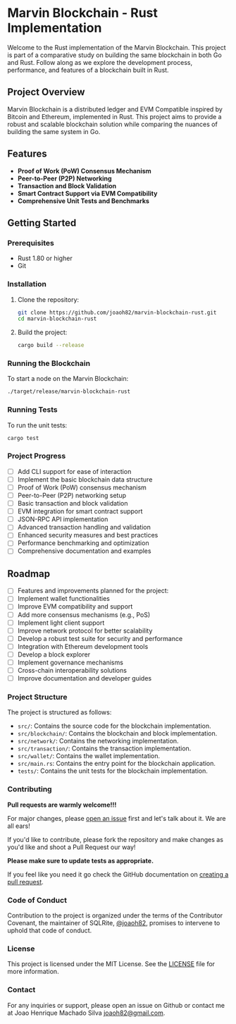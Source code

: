 # Marvin Blockchain - Rust Implementation
Welcome to the Rust implementation of the Marvin Blockchain. This project is part of a comparative study on building the same blockchain in both Go and Rust. Follow along as we explore the development process, performance, and features of a blockchain built in Rust.

## Project Overview

Marvin Blockchain is a distributed ledger and EVM Compatible inspired by Bitcoin and Ethereum, implemented in Rust. This project aims to provide a robust and scalable blockchain solution while comparing the nuances of building the same system in Go.

## Features

- **Proof of Work (PoW) Consensus Mechanism**
- **Peer-to-Peer (P2P) Networking**
- **Transaction and Block Validation**
- **Smart Contract Support via EVM Compatibility**
- **Comprehensive Unit Tests and Benchmarks**

## Getting Started

### Prerequisites

- Rust 1.80 or higher
- Git

### Installation

1. Clone the repository:
    ```sh
    git clone https://github.com/joaoh82/marvin-blockchain-rust.git
    cd marvin-blockchain-rust
    ```

2. Build the project:
    ```sh
    cargo build --release
    ```

### Running the Blockchain
To start a node on the Marvin Blockchain:
```sh
./target/release/marvin-blockchain-rust
```

### Running Tests
To run the unit tests:
```sh
cargo test
```

### Project Progress
- [ ] Add CLI support for ease of interaction
- [ ] Implement the basic blockchain data structure
- [ ] Proof of Work (PoW) consensus mechanism
- [ ] Peer-to-Peer (P2P) networking setup
- [ ] Basic transaction and block validation
- [ ] EVM integration for smart contract support
- [ ] JSON-RPC API implementation
- [ ] Advanced transaction handling and validation
- [ ] Enhanced security measures and best practices
- [ ] Performance benchmarking and optimization
- [ ] Comprehensive documentation and examples

## Roadmap
- [ ] Features and improvements planned for the project:
- [ ] Implement wallet functionalities
- [ ] Improve EVM compatibility and support
- [ ] Add more consensus mechanisms (e.g., PoS)
- [ ] Implement light client support
- [ ] Improve network protocol for better scalability
- [ ] Develop a robust test suite for security and performance
- [ ] Integration with Ethereum development tools
- [ ] Develop a block explorer
- [ ] Implement governance mechanisms
- [ ] Cross-chain interoperability solutions
- [ ] Improve documentation and developer guides

### Project Structure
The project is structured as follows:
- `src/`: Contains the source code for the blockchain implementation.
- `src/blockchain/`: Contains the blockchain and block implementation.
- `src/network/`: Contains the networking implementation.
- `src/transaction/`: Contains the transaction implementation.
- `src/wallet/`: Contains the wallet implementation.
- `src/main.rs`: Contains the entry point for the blockchain application.
- `tests/`: Contains the unit tests for the blockchain implementation.

### Contributing
**Pull requests are warmly welcome!!!**

For major changes, please [open an issue](https://github.com/joaoh82/marvin-blockchain-rust/issues/new) first and let's talk about it. We are all ears!

If you'd like to contribute, please fork the repository and make changes as you'd like and shoot a Pull Request our way!

**Please make sure to update tests as appropriate.**

If you feel like you need it go check the GitHub documentation on [creating a pull request](https://help.github.com/en/github/collaborating-with-issues-and-pull-requests/creating-a-pull-request).

### Code of Conduct

Contribution to the project is organized under the terms of the
Contributor Covenant, the maintainer of SQLRite, [@joaoh82](https://github.com/joaoh82), promises to
intervene to uphold that code of conduct.

### License
This project is licensed under the MIT License. See the [LICENSE](LICENSE) file for more information.

### Contact
For any inquiries or support, please open an issue on Github or contact me at Joao Henrique Machado Silva <joaoh82@gmail.com>.
